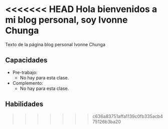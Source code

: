 <<<<<<< HEAD
Hola bienvenidos a mi blog personal, soy Ivonne Chunga 
=======
Texto de la página blog personal Ivonne Chunga 
## Capacidades
* Pre-trabajo:
  * No hay para esta clase.
* Complemento:
  * No hay para esta clase.
## Habilidades
>>>>>>> c636a83751affa1139c0fb335acb475126b3ba20
